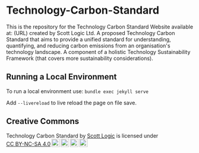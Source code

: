 # Technology-Carbon-Standard
This is the repository for the Technology Carbon Standard Website available at: (URL) created by Scott Logic Ltd.
A proposed Technology Carbon Standard that aims to provide a unified standard for understanding, quantifying, and reducing carbon emissions from an organisation's technology landscape. A component of a holistic Technology Sustainability Framework (that covers more sustainability considerations).


## Running a Local Environment
To run a local environment use:
```bundle exec jekyll serve```

Add `--livereload` to live reload the page on file save.

## Creative Commons

<p xmlns:cc="http://creativecommons.org/ns#" xmlns:dct="http://purl.org/dc/terms/"><span property="dct:title">Technology Carbon Standard</span> by <a rel="cc:attributionURL dct:creator" property="cc:attributionName" href="https://www.scottlogic.com/">Scott Logic</a> is licensed under <a href="http://creativecommons.org/licenses/by-nc-sa/4.0/?ref=chooser-v1" target="_blank" rel="license noopener noreferrer" style="display:inline-block;">CC BY-NC-SA 4.0<img style="height:22px!important;margin-left:3px;vertical-align:text-bottom;" src="https://mirrors.creativecommons.org/presskit/icons/cc.svg?ref=chooser-v1"><img style="height:22px!important;margin-left:3px;vertical-align:text-bottom;" src="https://mirrors.creativecommons.org/presskit/icons/by.svg?ref=chooser-v1"><img style="height:22px!important;margin-left:3px;vertical-align:text-bottom;" src="https://mirrors.creativecommons.org/presskit/icons/nc.svg?ref=chooser-v1"><img style="height:22px!important;margin-left:3px;vertical-align:text-bottom;" src="https://mirrors.creativecommons.org/presskit/icons/sa.svg?ref=chooser-v1"></a></p>
